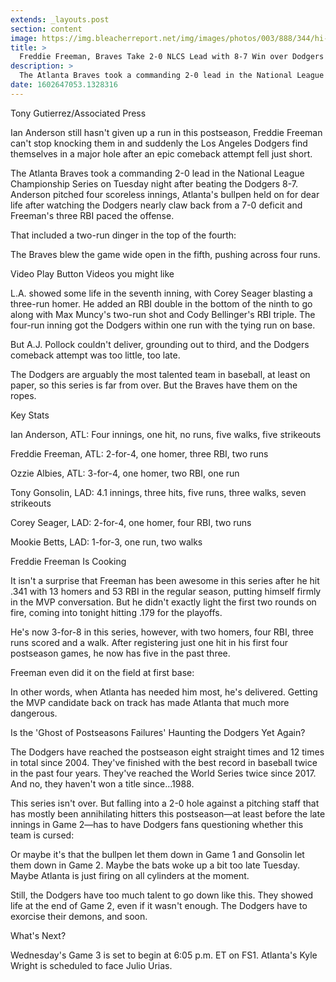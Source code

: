 ```yaml
--- 
extends: _layouts.post 
section: content 
image: https://img.bleacherreport.net/img/images/photos/003/888/344/hi-res-db7739422e9b70d9f9d938bc980e2eee_crop_exact.jpg?w=1200&h=1200&q=75 
title: > 
  Freddie Freeman, Braves Take 2-0 NLCS Lead with 8-7 Win over Dodgers in Game 2 
description: > 
  The Atlanta Braves took a commanding 2-0 lead in the National League Championship Series on Tuesday night after beating the Dodgers 8-7.That included a two-run dinger in the top of the fourth:The Braves blew the game wide open in the fifth, pushing across four runs.The four-run inning got the Dodgers within one run with the tying run on base.The Dodgers are arguably the most talented team in baseball, at least on paper, so this series is far from over.Freeman even did it on the field at first base:In other words, when Atlanta has needed him most, he's delivered. 
date: 1602647053.1328316 
--- 
```

Tony Gutierrez/Associated Press

Ian Anderson still hasn't given up a run in this postseason, Freddie Freeman can't stop knocking them in and suddenly the Los Angeles Dodgers find themselves in a major hole after an epic comeback attempt fell just short.

The Atlanta Braves took a commanding 2-0 lead in the National League Championship Series on Tuesday night after beating the Dodgers 8-7. Anderson pitched four scoreless innings, Atlanta's bullpen held on for dear life after watching the Dodgers nearly claw back from a 7-0 deficit and Freeman's three RBI paced the offense.

That included a two-run dinger in the top of the fourth:

The Braves blew the game wide open in the fifth, pushing across four runs.

Video Play Button Videos you might like

L.A. showed some life in the seventh inning, with Corey Seager blasting a three-run homer. He added an RBI double in the bottom of the ninth to go along with Max Muncy's two-run shot and Cody Bellinger's RBI triple. The four-run inning got the Dodgers within one run with the tying run on base.

But A.J. Pollock couldn't deliver, grounding out to third, and the Dodgers comeback attempt was too little, too late.

The Dodgers are arguably the most talented team in baseball, at least on paper, so this series is far from over. But the Braves have them on the ropes.

Key Stats

Ian Anderson, ATL: Four innings, one hit, no runs, five walks, five strikeouts

Freddie Freeman, ATL: 2-for-4, one homer, three RBI, two runs

Ozzie Albies, ATL: 3-for-4, one homer, two RBI, one run

Tony Gonsolin, LAD: 4.1 innings, three hits, five runs, three walks, seven strikeouts

Corey Seager, LAD: 2-for-4, one homer, four RBI, two runs

Mookie Betts, LAD: 1-for-3, one run, two walks

Freddie Freeman Is Cooking

It isn't a surprise that Freeman has been awesome in this series after he hit .341 with 13 homers and 53 RBI in the regular season, putting himself firmly in the MVP conversation. But he didn't exactly light the first two rounds on fire, coming into tonight hitting .179 for the playoffs.

He's now 3-for-8 in this series, however, with two homers, four RBI, three runs scored and a walk. After registering just one hit in his first four postseason games, he now has five in the past three.

Freeman even did it on the field at first base:

In other words, when Atlanta has needed him most, he's delivered. Getting the MVP candidate back on track has made Atlanta that much more dangerous.

Is the 'Ghost of Postseasons Failures' Haunting the Dodgers Yet Again?

The Dodgers have reached the postseason eight straight times and 12 times in total since 2004. They've finished with the best record in baseball twice in the past four years. They've reached the World Series twice since 2017. And no, they haven't won a title since...1988.

This series isn't over. But falling into a 2-0 hole against a pitching staff that has mostly been annihilating hitters this postseason—at least before the late innings in Game 2—has to have Dodgers fans questioning whether this team is cursed:

Or maybe it's that the bullpen let them down in Game 1 and Gonsolin let them down in Game 2. Maybe the bats woke up a bit too late Tuesday. Maybe Atlanta is just firing on all cylinders at the moment.

Still, the Dodgers have too much talent to go down like this. They showed life at the end of Game 2, even if it wasn't enough. The Dodgers have to exorcise their demons, and soon.

What's Next?

Wednesday's Game 3 is set to begin at 6:05 p.m. ET on FS1. Atlanta's Kyle Wright is scheduled to face Julio Urias.
